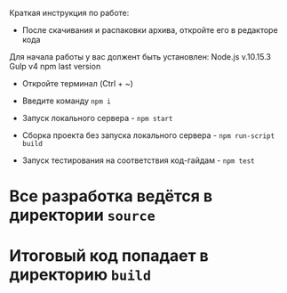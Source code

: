 Краткая инструкция по работе:
* После скачивания и распаковки архива, откройте его в редакторе кода

Для начала работы у вас должент быть установлен:
  Node.js v.10.15.3
  Gulp v4
  npm last version

* Откройте терминал (Ctrl + ~)
* Введите команду `npm i`

* Запуск локального сервера - `npm start`
* Сборка проекта без запуска локального сервера - `npm run-script build`
* Запуск тестирования на соответствия код-гайдам - `npm test`

# Все разработка ведётся в директории `source`
# Итоговый код попадает в директорию `build`

